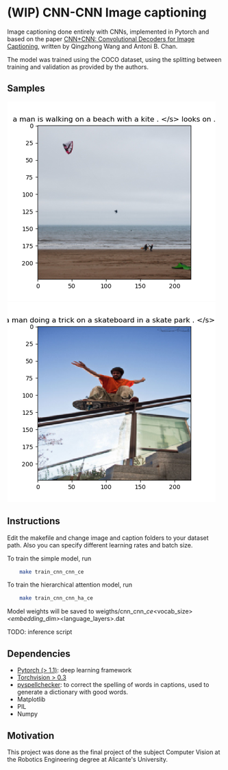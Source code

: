 # (WIP) CNN-CNN Image captioning

Image captioning done entirely with CNNs, implemented in Pytorch and based on the paper [CNN+CNN: Convolutional Decoders for Image Captioning](https://arxiv.org/abs/1805.09019),
written by Qingzhong Wang and Antoni B. Chan.

The model was trained using the COCO dataset, using the splitting between training and validation as
provided by the authors.

## Samples

![Sample 1](./media/sample1.png)
![Sample 2](./media/sample2.png)

## Instructions

Edit the makefile and change image and caption folders to your dataset path. Also you can specify
different learning rates and batch size.

To train the simple model, run 
```bash
	make train_cnn_cnn_ce
```
To train the hierarchical attention model, run
```bash
	make train_cnn_cnn_ha_ce
```
Model weights will be saved to weigths/cnn_cnn_<ha>_ce_<vocab_size>_<embedding_dim>_<language_layers>.dat

TODO: 
inference script

## Dependencies

 * [Pytorch (> 1.1)](https://github.com/pytorch/pytorch): deep learning framework
 * [Torchvision > 0.3](https://github.com/pytorch/vision/tree/master/torchvision)
 * [pyspellchecker](https://pypi.org/project/pyspellchecker/): to correct the spelling of words in
     captions, used to generate a dictionary with good words.
 * Matplotlib
 * PIL
 * Numpy

## Motivation

This project was done as the final project of the subject Computer Vision at the Robotics
Engineering degree at Alicante's University.
